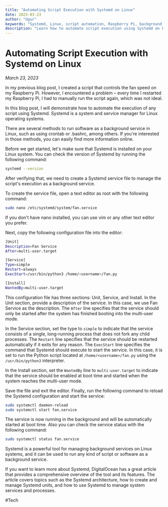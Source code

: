 ```yaml
---
title: "Automating Script Execution with Systemd on Linux"
date: 2023-03-23
author: "Ugur"
keywords: "Systemd, Linux, script automation, Raspberry Pi, background services"
description: "Learn how to automate script execution using Systemd on Linux, with practical examples on running background services."
---
```


# Automating Script Execution with Systemd on Linux
*March 23, 2023*

In my previous blog post, I created a script that controls the fan speed on my Raspberry Pi. However, I encountered a problem – every time I restarted my Raspberry Pi, I had to manually run the script again, which was not ideal.

In this blog post, I will demonstrate how to automate the execution of any script using Systemd. Systemd is a system and service manager for Linux operating systems.

There are several methods to run software as a background service in Linux, such as using crontab or .bashrc, among others. If you're interested in those methods, you can easily find more information online.

Before we get started, let's make sure that Systemd is installed on your Linux system. You can check the version of Systemd by running the following command:

```bash
systemd --version
```

After verifying that, we need to create a Systemd service file to manage the script's execution as a background service.

To create the service file, open a text editor as root with the following command:

```bash
sudo nano /etc/systemd/system/fan.service
```

If you don't have nano installed, you can use vim or any other text editor you prefer.

Next, copy the following configuration file into the editor:

```bash
[Unit]
Description=Fan Service
After=multi-user.target

[Service]
Type=simple
Restart=always
ExecStart=/usr/bin/python3 /home/<username>/fan.py

[Install]
WantedBy=multi-user.target
```

This configuration file has three sections: Unit, Service, and Install. In the Unit section, provide a description of the service. In this case, we use Fan Service as the description. The `After` line specifies that the service should only be started after the system has finished booting into the multi-user mode.

In the Service section, set the type to `simple` to indicate that the service consists of a single, long-running process that does not fork any child processes. The `Restart` line specifies that the service should be restarted automatically if it exits for any reason. The `ExecStart` line specifies the command that Systemd should execute to start the service. In this case, it is set to run the Python script located at `/home/<username>/fan.py` using the `/usr/bin/python3` interpreter.

In the Install section, set the `WantedBy` line to `multi-user.target` to indicate that the service should be enabled at boot time and started when the system reaches the multi-user mode.

Save the file and exit the editor. Finally, run the following command to reload the Systemd configuration and start the service:

```bash
sudo systemctl daemon-reload
sudo systemctl start fan.service
```

The service is now running in the background and will be automatically started at boot time. Also you can check the service status with the following command:

```bash
sudo systemctl status fan.service
```

Systemd is a powerful tool for managing background services on Linux systems, and it can be used to run any kind of script or software as a background service.

If you want to learn more about Systemd, DigitalOcean has a great article that provides a comprehensive overview of the tool and its features. The article covers topics such as the Systemd architecture, how to create and manage Systemd units, and how to use Systemd to manage system services and processes.

#Tech
